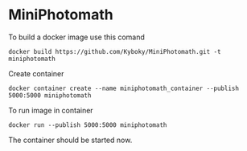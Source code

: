 # MiniPhotomath

To build a docker image use this comand

	docker build https://github.com/Kyboky/MiniPhotomath.git -t miniphotomath
	
Create container

	docker container create --name miniphotomath_container --publish 5000:5000 miniphotomath
  
To run image in container

	docker run --publish 5000:5000 miniphotomath
  
The container should be started now.

	
